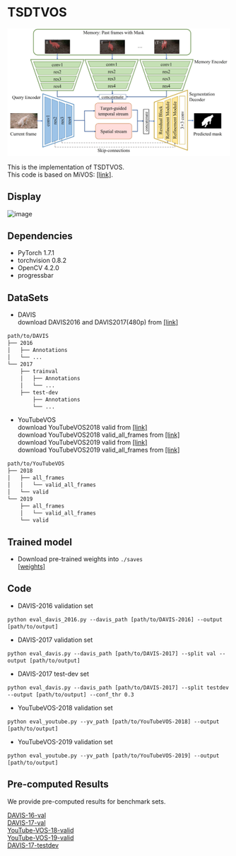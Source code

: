# TSDTVOS
<img src="https://github.com/zhouweii234/TSDTVOS/blob/main/img/overview.jpg?raw=true" width="900">

This is the implementation of TSDTVOS.    
This code is based on MiVOS: [[link]](https://github.com/hkchengrex/Mask-Propagation).

## Display
![image](https://github.com/zhouweii234/TSDTVOS/blob/main/gold-fish.gif)


## Dependencies
+ PyTorch 1.7.1  
+ torchvision 0.8.2  
+ OpenCV 4.2.0  
+ progressbar  

## DataSets
+ DAVIS  
download DAVIS2016 and DAVIS2017(480p) from [[link]](https://davischallenge.org/)
```
path/to/DAVIS
├── 2016
│   ├── Annotations
│   └── ...
└── 2017
    ├── trainval
    │   ├── Annotations
    │   └── ...
    ├── test-dev
        ├── Annotations
        └── ...
```

+ YouTubeVOS  
download YouTubeVOS2018 valid from [[link]](https://drive.google.com/uc?id=1-QrceIl5sUNTKz7Iq0UsWC6NLZq7girr)  
download YouTubeVOS2018 valid_all_frames from [[link]](https://drive.google.com/uc?id=1yVoHM6zgdcL348cFpolFcEl4IC1gorbV)  
download YouTubeVOS2019 valid from [[link]](https://drive.google.com/uc?id=1o586Wjya-f2ohxYf9C1RlRH-gkrzGS8t)  
download YouTubeVOS2019 valid_all_frames from [[link]](https://drive.google.com/uc?id=1rWQzZcMskgpEQOZdJPJ7eTmLCBEIIpEN)  
```
path/to/YouTubeVOS
├── 2018
│   ├── all_frames
│   │   └── valid_all_frames
│   └── valid
└── 2019
    ├── all_frames
    │   └── valid_all_frames
    └── valid
```

## Trained model
+ Download pre-trained weights into ```./saves```  
[[weights]](https://drive.google.com/file/d/1KXrzCenlzojbgiuOXIKD_c8IHN_RIXG2/view?usp=sharing)

## Code
+ DAVIS-2016 validation set  
```
python eval_davis_2016.py --davis_path [path/to/DAVIS-2016] --output [path/to/output]
```

+ DAVIS-2017 validation set  
```
python eval_davis.py --davis_path [path/to/DAVIS-2017] --split val --output [path/to/output]
```

+ DAVIS-2017 test-dev set  
```
python eval_davis.py --davis_path [path/to/DAVIS-2017] --split testdev --output [path/to/output] --conf_thr 0.3
```

+ YouTubeVOS-2018 validation set  
```
python eval_youtube.py --yv_path [path/to/YouTubeVOS-2018] --output [path/to/output]
```

+ YouTubeVOS-2019 validation set  
```
python eval_youtube.py --yv_path [path/to/YouTubeVOS-2019] --output [path/to/output]
```

## Pre-computed Results
We provide pre-computed results for benchmark sets.

[DAVIS-16-val](https://drive.google.com/file/d/15mLLZQz0L3sv6wKcOwLMGl12PRgUrjWQ/view?usp=sharing)  
[DAVIS-17-val](https://drive.google.com/file/d/1zkimQ5K9zWl4yntcBUEewsJz7mKnb9WZ/view?usp=sharing)  
[YouTube-VOS-18-valid](https://drive.google.com/file/d/1k_BEO5_CRcj1H6W05oFmJWXdLsAQFOZM/view?usp=sharing)  
[YouTube-VOS-19-valid](https://drive.google.com/file/d/1EvBJHjJMcfkqfEzP50LkcGuSqFZ9FTSX/view?usp=sharing)  
[DAVIS-17-testdev](https://drive.google.com/file/d/1eDFJ0cOAGQxFLn1ERDSXIgsIZQZextdh/view?usp=sharing)

